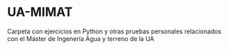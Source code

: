 UA-MIMAT
========

Carpeta con ejercicios en Python y otras pruebas personales relacionados con el Máster de Ingenería Agua y terreno de la UA

